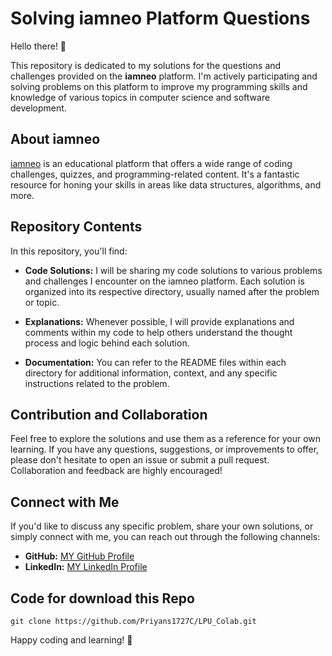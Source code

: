 # Solving iamneo Platform Questions

Hello there! 👋

This repository is dedicated to my solutions for the questions and challenges provided on the **iamneo** platform. I'm actively participating and solving problems on this platform to improve my programming skills and knowledge of various topics in computer science and software development.

## About iamneo

[iamneo](https://www.iamneo.ai/) is an educational platform that offers a wide range of coding challenges, quizzes, and programming-related content. It's a fantastic resource for honing your skills in areas like data structures, algorithms, and more.

## Repository Contents

In this repository, you'll find:

- **Code Solutions:** I will be sharing my code solutions to various problems and challenges I encounter on the iamneo platform. Each solution is organized into its respective directory, usually named after the problem or topic.

- **Explanations:** Whenever possible, I will provide explanations and comments within my code to help others understand the thought process and logic behind each solution.

- **Documentation:** You can refer to the README files within each directory for additional information, context, and any specific instructions related to the problem.

## Contribution and Collaboration

Feel free to explore the solutions and use them as a reference for your own learning. If you have any questions, suggestions, or improvements to offer, please don't hesitate to open an issue or submit a pull request. Collaboration and feedback are highly encouraged!

## Connect with Me

If you'd like to discuss any specific problem, share your own solutions, or simply connect with me, you can reach out through the following channels:

- **GitHub:** [MY GitHub Profile](https://github.com/Priyans1727C)
- **LinkedIn:** [MY LinkedIn Profile](https://www.linkedin.com/in/Priyanshu)

## Code for download this Repo
```git clone https://github.com/Priyans1727C/LPU_Colab.git```


Happy coding and learning! 🚀
